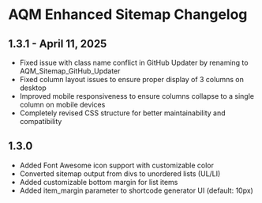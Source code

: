 # AQM Enhanced Sitemap Changelog

## 1.3.1 - April 11, 2025
- Fixed issue with class name conflict in GitHub Updater by renaming to AQM_Sitemap_GitHub_Updater
- Fixed column layout issues to ensure proper display of 3 columns on desktop
- Improved mobile responsiveness to ensure columns collapse to a single column on mobile devices
- Completely revised CSS structure for better maintainability and compatibility

## 1.3.0
- Added Font Awesome icon support with customizable color
- Converted sitemap output from divs to unordered lists (UL/LI)
- Added customizable bottom margin for list items
- Added item_margin parameter to shortcode generator UI (default: 10px)
